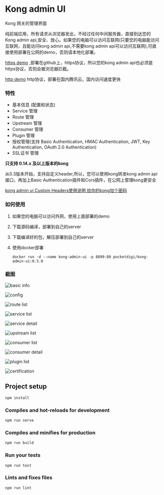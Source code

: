 # Kong admin UI

Kong 网关的管理界面

纯前端应用，所有请求从浏览器发出，不经过任何中间服务器，直接到达您的Kong admin api,安全、放心。如果您的电脑可以访问互联网(只要您的电脑能访问互联网，且能访问kong admin api,不需要kong admin api可以访问互联网),可直接使用部署在公网的demo，否则请本地化部署。


[https demo](https://pocketdigi.github.io/kong-admin-ui) ,部署在github上，https协议，所以您的kong admin api也必须是https协议，否则会被浏览器拦截。


[http demo](http://kong-admin.pocketdigi.com) http协议，部署在国内腾讯云，国内访问速度更快


### 特性
* 基本信息 (配置和状态)
* Service 管理
* Route 管理
* Upstream 管理
* Consumer 管理
* Plugin 管理
* 授权管理(支持 Basic Authentication, HMAC Authentication, JWT, Key Authentication, OAuth 2.0 Authentication)
* SSL证书 管理

**只支持 0.14.x 及以上版本的kong**

从0.3版本开始，支持自定义header,所以，您可以使用kong转发kong admin api接口，再加上Basic Authentication插件和Cors插件，在公网上管理kong更安全

[kong admin ui Custom Headers使用说明 给你的kong加个密码](https://www.pocketdigi.com/20190613/1644.html)

### 如何使用
1. 如果您的电脑可以访问外网，使用上面部署的demo
2. 下载源码编译，部署到自己的server
3. 下载编译好的包，解压部署到自己的server
4. 使用docker部署 

    ``` docker run -d --name kong-admin-ui -p 8899:80 pocketdigi/kong-admin-ui:0.5.0 ```


### 截图


![basic info](https://github.com/pocketdigi/kong-admin-ui/raw/master/docs/images/basic_info.png)

![config](https://github.com/pocketdigi/kong-admin-ui/raw/master/docs/images/config.png)

![route list](https://github.com/pocketdigi/kong-admin-ui/raw/master/docs/images/route_list.png)

![service list](https://github.com/pocketdigi/kong-admin-ui/raw/master/docs/images/service_list.png)

![service detail](https://github.com/pocketdigi/kong-admin-ui/raw/master/docs/images/service_detail.png)

![upstream list](https://github.com/pocketdigi/kong-admin-ui/raw/master/docs/images/upstream_list.png)

![consumer list](https://github.com/pocketdigi/kong-admin-ui/raw/master/docs/images/consumer_list.png)

![consumer detail](https://github.com/pocketdigi/kong-admin-ui/raw/master/docs/images/consumer_detail.png)

![plugin list](https://github.com/pocketdigi/kong-admin-ui/raw/master/docs/images/plugin_list.png)

![certification](https://github.com/pocketdigi/kong-admin-ui/raw/master/docs/images/certificate_add.png)
## Project setup
```
npm install
```

### Compiles and hot-reloads for development
```
npm run serve
```

### Compiles and minifies for production
```
npm run build
```

### Run your tests
```
npm run test
```

### Lints and fixes files
```
npm run lint
```


